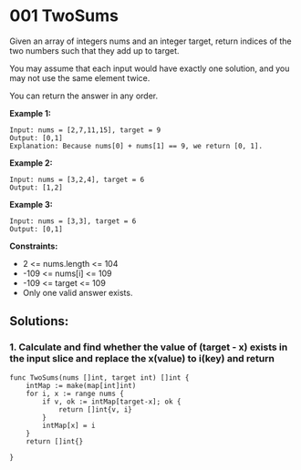# 001 TwoSums

Given an array of integers nums and an integer target, return indices of the two numbers such that they add up to target.

You may assume that each input would have exactly one solution, and you may not use the same element twice.

You can return the answer in any order.

**Example 1:**

```
Input: nums = [2,7,11,15], target = 9
Output: [0,1]
Explanation: Because nums[0] + nums[1] == 9, we return [0, 1].
```

**Example 2:**

```
Input: nums = [3,2,4], target = 6
Output: [1,2]
```

**Example 3:**

```
Input: nums = [3,3], target = 6
Output: [0,1]
```

**Constraints:**

- 2 <= nums.length <= 104
- -109 <= nums[i] <= 109
- -109 <= target <= 109
- Only one valid answer exists.

## Solutions:

### 1. Calculate and find whether the value of (target - x) exists in the input slice and replace the x(value) to i(key) and return

```
func TwoSums(nums []int, target int) []int {
	intMap := make(map[int]int)
	for i, x := range nums {
		if v, ok := intMap[target-x]; ok {
			return []int{v, i}
		}
		intMap[x] = i
	}
	return []int{}

}
```
